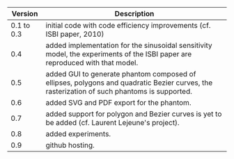 | Version | Description |
| --- | --- |
| 0.1 to 0.3 | initial code with code efficiency improvements (cf. ISBI paper, 2010) |
| 0.4 | added implementation for the sinusoidal sensitivity model, the experiments of the ISBI paper are reproduced with that model. |
| 0.5 |	added GUI to generate phantom composed of ellipses, polygons and quadratic Bezier curves, the rasterization of such phantoms is supported. |
| 0.6 | added SVG and PDF export for the phantom. |
| 0.7 | added support for polygon and Bezier curves is yet to be added (cf. Laurent Lejeune's project). |
| 0.8 |	added experiments. |
| 0.9 | github hosting. |
